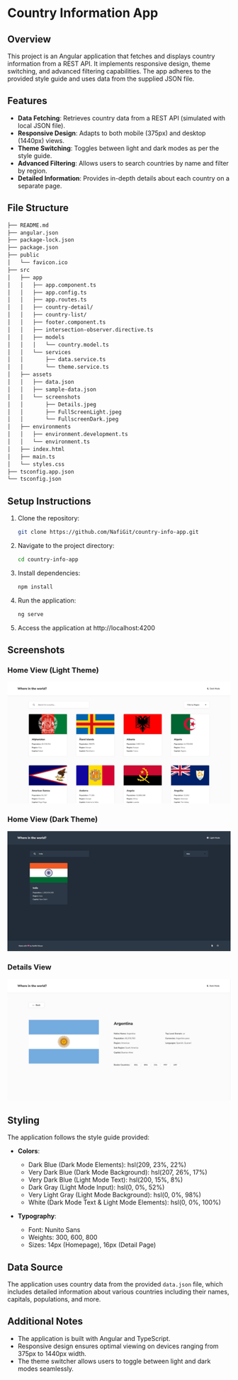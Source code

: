 # Country Information App

## Overview

This project is an Angular application that fetches and displays country information from a REST API. It implements responsive design, theme switching, and advanced filtering capabilities. The app adheres to the provided style guide and uses data from the supplied JSON file.

## Features

- **Data Fetching**: Retrieves country data from a REST API (simulated with local JSON file).
- **Responsive Design**: Adapts to both mobile (375px) and desktop (1440px) views.
- **Theme Switching**: Toggles between light and dark modes as per the style guide.
- **Advanced Filtering**: Allows users to search countries by name and filter by region.
- **Detailed Information**: Provides in-depth details about each country on a separate page.

## File Structure

```bash
├── README.md
├── angular.json
├── package-lock.json
├── package.json
├── public
│   └── favicon.ico
├── src
│   ├── app
│   │   ├── app.component.ts
│   │   ├── app.config.ts
│   │   ├── app.routes.ts
│   │   ├── country-detail/
│   │   ├── country-list/
│   │   ├── footer.component.ts
│   │   ├── intersection-observer.directive.ts
│   │   ├── models
│   │   │   └── country.model.ts
│   │   └── services
│   │       ├── data.service.ts
│   │       └── theme.service.ts
│   ├── assets
│   │   ├── data.json
│   │   ├── sample-data.json
│   │   └── screenshots
│   │       ├── Details.jpeg
│   │       ├── FullScreenLight.jpeg
│   │       └── FullscreenDark.jpeg
│   ├── environments
│   │   ├── environment.development.ts
│   │   └── environment.ts
│   ├── index.html
│   ├── main.ts
│   └── styles.css
├── tsconfig.app.json
└── tsconfig.json
```

## Setup Instructions

1. Clone the repository:

   ```bash
   git clone https://github.com/NafiGit/country-info-app.git
   ```

2. Navigate to the project directory:

   ```bash
   cd country-info-app
   ```

3. Install dependencies:

   ```bash
   npm install
   ```

4. Run the application:

   ```bash
   ng serve
   ```

5. Access the application at http://localhost:4200

## Screenshots

### Home View (Light Theme)

![Home Light Theme](/src/assets/screenshots/FullScreenLight.jpeg)

### Home View (Dark Theme)

![Home Dark Theme](/src/assets/screenshots/FullscreenDark.jpeg)

### Details View

![Details Light Theme](/src/assets/screenshots/Details.jpeg)

## Styling

The application follows the style guide provided:

- **Colors**:

  - Dark Blue (Dark Mode Elements): hsl(209, 23%, 22%)
  - Very Dark Blue (Dark Mode Background): hsl(207, 26%, 17%)
  - Very Dark Blue (Light Mode Text): hsl(200, 15%, 8%)
  - Dark Gray (Light Mode Input): hsl(0, 0%, 52%)
  - Very Light Gray (Light Mode Background): hsl(0, 0%, 98%)
  - White (Dark Mode Text & Light Mode Elements): hsl(0, 0%, 100%)

- **Typography**:
  - Font: Nunito Sans
  - Weights: 300, 600, 800
  - Sizes: 14px (Homepage), 16px (Detail Page)

## Data Source

The application uses country data from the provided `data.json` file, which includes detailed information about various countries including their names, capitals, populations, and more.

## Additional Notes

- The application is built with Angular and TypeScript.
- Responsive design ensures optimal viewing on devices ranging from 375px to 1440px width.
- The theme switcher allows users to toggle between light and dark modes seamlessly.
